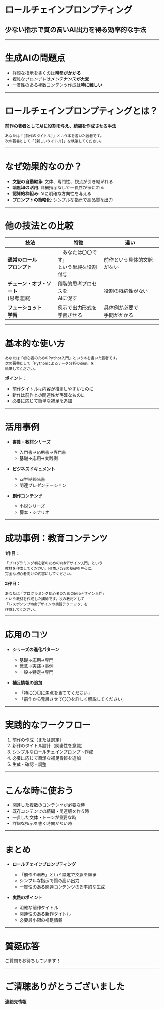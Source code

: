# ロールチェインプロンプティング
## 少ない指示で質の高いAI出力を得る効率的な手法

---

# 生成AIの問題点

* 詳細な指示を書くのは**時間がかかる**
* 複雑なプロンプトは**メンテナンスが大変**
* 一貫性のある複数コンテンツ作成は**特に難しい**

---

# ロールチェインプロンプティングとは？

**前作の著者としてAIに役割を与え、続編を作成させる手法**

```
あなたは「[前作のタイトル]」という本を書いた著者です。
次の著書として「[新しいタイトル]」を執筆してください。
```

---

# なぜ効果的なのか？

* **文脈の自動継承**: 文体、専門性、視点が引き継がれる
* **暗黙知の活用**: 詳細指示なしで一貫性が保たれる
* **認知的枠組み**: AIに明確な方向性を与える
* **プロンプトの簡略化**: シンプルな指示で高品質な出力

---

# 他の技法との比較

| 技法 | 特徴 | 違い |
|------|------|------|
| **通常のロール<br>プロンプト** | 「あなたは〇〇です」<br>という単純な役割付与 | 前作という具体的文脈がない |
| **チェーン・オブ・ソート**<br>(思考連鎖) | 段階的思考プロセスを<br>AIに促す | 役割の継続性がない |
| **フューショット<br>学習** | 例示で出力形式を<br>学習させる | 具体例が必要で<br>手間がかかる |

---

# 基本的な使い方

```
あなたは「初心者のためのPython入門」という本を書いた著者です。
次の著書として「Pythonによるデータ分析の基礎」を
執筆してください。
```

**ポイント**：
* 前作タイトルは内容が推測しやすいものに
* 新作は前作との関連性が明確なものに
* 必要に応じて簡単な補足を追加

---

# 活用事例

* **書籍・教材シリーズ**
  * 入門書→応用書→専門書
  * 基礎→応用→実践例

* **ビジネスドキュメント**
  * 四半期報告書
  * 関連プレゼンテーション

* **創作コンテンツ**
  * 小説シリーズ
  * 脚本・シナリオ

---

# 成功事例：教育コンテンツ

**1作目：**
```
「プログラミング初心者のためのWebデザイン入門」という
教材を作成してください。HTML/CSSの基礎を中心に、
完全な初心者向けの内容にしてください。
```

**2作目：**
```
あなたは「プログラミング初心者のためのWebデザイン入門」
という教材を作成した講師です。次の教材として
「レスポンシブWebデザインの実践テクニック」を
作成してください。
```

---

# 応用のコツ

* **シリーズの進化パターン**
  * 基礎→応用→専門
  * 概念→実践→事例
  * 一般→特定→専門

* **補足情報の追加**
  * 「特に〇〇に焦点を当ててください」
  * 「前作から発展させて〇〇を詳しく解説してください」

---

# 実践的なワークフロー

1. 前作の作成（または選定）
2. 新作のタイトル設計（関連性を意識）
3. シンプルなロールチェインプロンプト作成
4. 必要に応じて簡潔な補足情報を追加
5. 生成・確認・調整

---

# こんな時に使おう

* 関連した複数のコンテンツが必要な時
* 既存コンテンツの続編・関連版を作る時
* 一貫した文体・トーンが重要な時
* 詳細な指示を書く時間がない時

---

# まとめ

* **ロールチェインプロンプティング**
  * 「前作の著者」という設定で文脈を継承
  * シンプルな指示で質の高い出力
  * 一貫性のある関連コンテンツの効率的な生成

* **実践のポイント**
  * 明確な前作タイトル
  * 関連性のある新作タイトル
  * 必要最小限の補足情報

---

# 質疑応答

ご質問をお待ちしています！

---

# ご清聴ありがとうございました

**連絡先情報**
